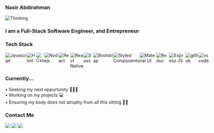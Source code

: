 ### Nasir Abdirahman
![Thinking](https://user-images.githubusercontent.com/73849492/132139248-fc694743-83bc-447d-8cc1-c8e8319e7c5e.png)


### I am a Full-Stack Software Engineer, and Entrepreneur


### Tech Stack
<div style='display: flex; align-content: center'>
  <img src="https://img.shields.io/badge/-JavaScript-black?style=flat-square&logo=javascript" alt='Javascript'> 
  <img src="https://img.shields.io/badge/-HTML-black?style=flat-square&logo=html5" alt='Html'> 
  <img src="https://img.shields.io/badge/-CSS-black?style=flat-square&logo=css3" alt='Css'> 
  <img src="https://img.shields.io/badge/-Node.js-black?style=flat-square&logo=node.js" alt='Nodejs'> 
  <img src="https://img.shields.io/badge/-React-black?style=flat-square&logo=react" alt='React'> 
  <img src="https://img.shields.io/badge/React_Native-20232A?style=for-the-badge&logo=react&logoColor=61DAFB" alt='React Native'>
  <img src="https://img.shields.io/badge/-Sass-black?style=flat-square&logo=sass" alt='Sass'>
  <img src=" https://img.shields.io/badge/Bootstrap-563D7C?style=for-the-badge&logo=bootstrap&logoColor=white" alt='Bootstrap'>  
  <img src="https://img.shields.io/badge/styled--components-DB7093?style=for-the-badge&logo=styled-components&logoColor=white" alt='Styled Components'>  
  <img src="https://img.shields.io/badge/Material--UI-0081CB?style=for-the-badge&logo=material-ui&logoColor=white" alt='Material UI'>  
  <img src="https://img.shields.io/badge/Redux-593D88?style=for-the-badge&logo=redux&logoColor=white" alt='Redux'> 
  <img src="https://img.shields.io/badge/Express.js-404D59?style=for-the-badge" alt='Express JS'> 
  <img src="https://img.shields.io/badge/-GitHub-black?style=flat-square&logo=github" alt='github'> 
  <img src="https://img.shields.io/badge/-Visual%20Studio%20Code-05122A?style=flat-square&logo=visual-studio-code&logoColor=007ACC" alt='vs code'> 
</div>

### Currently...
• Seeking my next oppurtunity 🕵🏾‍♂️<br>
• Working on my projects 💻<br>
• Ensuring my body does not atrophy from all this sitting 💪🏾<br>

### Contact Me
<a href="https://nasirabdirahman.com/"><img src="https://img.shields.io/badge/-nasirabdirahman.com-321b8d?style=for-the-badge&logo=Google-Chrome&logoColor=white"/></a>
<a href="https://www.linkedin.com/in/abdul-nasir-abdirahman/"><img src="https://img.shields.io/badge/-Nasir%20Abdirahman-0077B5?style=for-the-badge&logo=Linkedin&logoColor=white"/></a>
<a href="mailto:nasir.a.abdirahman@gmail.com"><img src="https://img.shields.io/badge/-nasir.a.abdirahman@ogmail.com-D14836?style=for-the-badge&logo=Gmail&logoColor=white"/></a>
